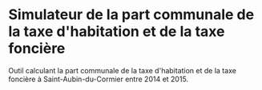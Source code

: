 Simulateur de la part communale de la taxe d'habitation et de la taxe foncière
========================

Outil calculant la part communale de la taxe d'habitation et de la taxe foncière à Saint-Aubin-du-Cormier
entre 2014 et 2015.